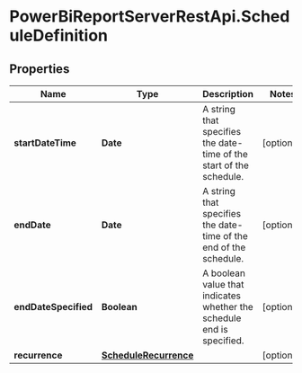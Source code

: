 # PowerBiReportServerRestApi.ScheduleDefinition

## Properties
Name | Type | Description | Notes
------------ | ------------- | ------------- | -------------
**startDateTime** | **Date** | A string that specifies the date-time of the start of the schedule. | [optional] 
**endDate** | **Date** | A string that specifies the date-time of the end of the schedule. | [optional] 
**endDateSpecified** | **Boolean** | A boolean value that indicates whether the schedule end is specified. | [optional] 
**recurrence** | [**ScheduleRecurrence**](ScheduleRecurrence.md) |  | [optional] 


